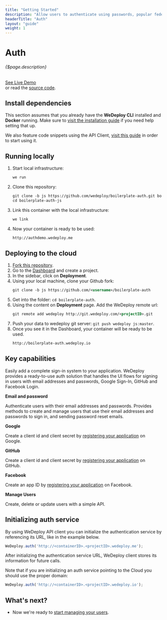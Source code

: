 ```yaml
---
title: "Getting Started"
description: "Allow users to authenticate using passwords, popular federated identity providers like Google, Facebook, GitHub, and more using WeDeploy™ Auth"
headerTitle: "Auth"
layout: "guide"
weight: 1
---
```


# Auth

###### {$page.description}

<div class="guide-btn-cta">
  <a class="btn btn-accent btn-sm" href="http://boilerplate-auth.wedeploy.io" target="_blank">
    <span class="icon-16-external"></span>See Live Demo
  </a>
</div>

<div class="guide-aux-cta">
  or read the <a href="https://github.com/wedeploy/boilerplate-auth/tree/js" target="_blank">source code</a>.
</div>

<article id="1">

## Install dependencies

This section assumes that you already have the **WeDeploy CLI** installed and **Docker** running. Make sure to [visit the installation guide](/docs/intro/using-the-command-line.html) if you need help setting that up.

We also feature code snippets using the API Client, [visit this guide](/docs/intro/using-the-api-client.html) in order to start using it.

</article>

<article id="2">

## Running locally

<ol>
<li>Start local infrastructure:</li>


```xml
we run

```

<li>Clone this repository:</li>

```xml
git clone -b js https://github.com/wedeploy/boilerplate-auth.git boilerplate-auth-js
cd boilerplate-auth-js

```

<li>Link this container with the local infrastructure:</li>

```xml
we link

```

<li>Now your container is ready to be used:</li>


```xml
http://authdemo.wedeploy.me

```
</ol>

</article>

<article id="3">

## Deploying to the cloud

<ol>
<li><a href="https://github.com/wedeploy/boilerplate-auth/fork">Fork this repository</a>.</li>
<li>Go to the <a href="http://dashboard.wedeploy.com">Dashboard</a> and create a project.</li>
<li>In the sidebar, click on <strong>Deployment</strong>.</li>
<li>Using your local machine, clone your Github fork:</li>

```xml
git clone -b js https://github.com/<username>/boilerplate-auth

```

<li>Get into the folder: <code>cd boilerplate-auth</code>.</li>
<li>Using the content on <strong>Deployment</strong> page. Add the WeDeploy remote url:</li>

```xml
git remote add wedeploy http://git.wedeploy.com/<projectID>.git

```
<li>Push your data to wedeploy git server: <code>git push wedeploy js:master</code>.</li>
<li>Once you see it in the Dashboard, your container will be ready to be used.</li>

```xml
http://boilerplate-auth.wedeploy.io

```
</ol>

</article>

<article id="4">

## Key capabilities

Easily add a complete sign-in system to your application. WeDeploy provides a ready-to-use auth solution that handles the UI flows for signing in users with email addresses and passwords, Google Sign-In, GitHub and Facebook Login.


**Email and password**

Authenticate users with their email addresses and passwords. Provides methods to create and manage users that use their email addresses and passwords to sign in, and sending password reset emails.

**Google**

Create a client id and client secret by [registering your application](https://developers.google.com/identity/protocols/OAuth2) on Google.

**GitHub**

Create a client id and client secret by [registering your application](https://github.com/settings/applications/new) on GitHub.

**Facebook**

Create an app ID by [registering your application](https://developers.facebook.com/docs/apps/register) on Facebook.

**Manage Users**

Create, delete or update users with a simple API.

</article>

<article id="5">

## Initializing auth service

By using WeDeploy API client you can initialize the authentication service by referencing its URL, like in the example below.

```javascript
WeDeploy.auth('http://<containerID>.<projectID>.wedeploy.me');
```

After initializing the authentication service URL, WeDeploy client stores its information for future calls.

Note that if you are initializing an auth service pointing to the Cloud you should use the proper domain:

```javascript
WeDeploy.auth('http://<containerID>.<projectID>.wedeploy.io');
```

</article>

## What's next?

* Now we're ready to [start managing your users](/docs/auth/js/manage-users.html).
